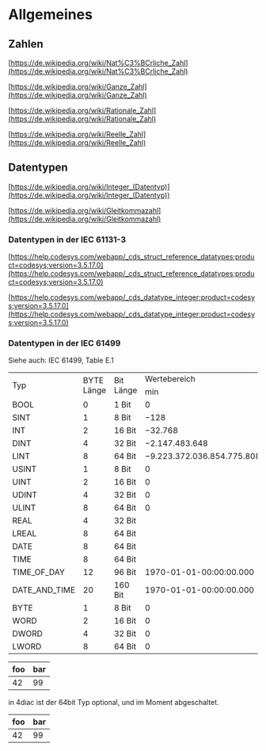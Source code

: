 # Allgemeines

## Zahlen

[https://de.wikipedia.org/wiki/Nat%C3%BCrliche_Zahl](https://de.wikipedia.org/wiki/Nat%C3%BCrliche_Zahl)

[https://de.wikipedia.org/wiki/Ganze_Zahl](https://de.wikipedia.org/wiki/Ganze_Zahl)

[https://de.wikipedia.org/wiki/Rationale_Zahl](https://de.wikipedia.org/wiki/Rationale_Zahl)

[https://de.wikipedia.org/wiki/Reelle_Zahl](https://de.wikipedia.org/wiki/Reelle_Zahl)

## Datentypen

[https://de.wikipedia.org/wiki/Integer_(Datentyp)](https://de.wikipedia.org/wiki/Integer_(Datentyp))

[https://de.wikipedia.org/wiki/Gleitkommazahl](https://de.wikipedia.org/wiki/Gleitkommazahl)

### Datentypen in der IEC 61131-3

[https://help.codesys.com/webapp/_cds_struct_reference_datatypes;product=codesys;version=3.5.17.0](https://help.codesys.com/webapp/_cds_struct_reference_datatypes;product=codesys;version=3.5.17.0)

[https://help.codesys.com/webapp/_cds_datatype_integer;product=codesys;version=3.5.17.0](https://help.codesys.com/webapp/_cds_datatype_integer;product=codesys;version=3.5.17.0)

### Datentypen in der IEC 61499

Siehe auch: IEC 61499, Table E.1

<table><tbody><tr><td rowspan="2">Typ</td><td rowspan="2">BYTE Länge</td><td rowspan="2">Bit Länge</td><td colspan="2">Wertebereich</td></tr><tr><td>min</td><td>max</td></tr><tr><td>BOOL</td><td>0</td><td>1 Bit</td><td>0</td><td>1</td></tr><tr><td>SINT</td><td>1</td><td>8 Bit</td><td>−128</td><td>127</td></tr><tr><td>INT</td><td>2</td><td>16 Bit</td><td>−32.768</td><td>32.767</td></tr><tr><td>DINT</td><td>4</td><td>32 Bit</td><td>−2.147.483.648</td><td>2.147.483.647</td></tr><tr><td>LINT</td><td>8</td><td>64 Bit</td><td>−9.223.372.036.854.775.808</td><td>9.223.372.036.854.775.807</td></tr><tr><td>USINT</td><td>1</td><td>8 Bit</td><td>0</td><td>255</td></tr><tr><td>UINT</td><td>2</td><td>16 Bit</td><td>0</td><td>65.535</td></tr><tr><td>UDINT</td><td>4</td><td>32 Bit</td><td>0</td><td>4.294.967.295</td></tr><tr><td>ULINT</td><td>8</td><td>64 Bit</td><td>0</td><td>18.446.744.073.709.551.615</td></tr><tr><td>REAL</td><td>4</td><td>32 Bit</td><td>&nbsp;</td><td>&nbsp;</td></tr><tr><td>LREAL</td><td>8</td><td>64 Bit</td><td>&nbsp;</td><td>&nbsp;</td></tr><tr><td>DATE</td><td>8</td><td>64 Bit</td><td>&nbsp;</td><td>&nbsp;</td></tr><tr><td>TIME</td><td>8</td><td>64 Bit</td><td>&nbsp;</td><td>&nbsp;</td></tr><tr><td>TIME_OF_DAY</td><td>12</td><td>96 Bit</td><td>1970-01-01-00:00:00.000</td><td>&nbsp;</td></tr><tr><td>DATE_AND_TIME</td><td>20</td><td>160 Bit</td><td>1970-01-01-00:00:00.000</td><td>&nbsp;</td></tr><tr><td>BYTE</td><td>1</td><td>8 Bit</td><td>0</td><td>255</td></tr><tr><td>WORD</td><td>2</td><td>16 Bit</td><td>0</td><td>65.535</td></tr><tr><td>DWORD</td><td>4</td><td>32 Bit</td><td>0</td><td>4.294.967.295</td></tr><tr><td>LWORD</td><td>8</td><td>64 Bit</td><td>0</td><td>18.446.744.073.709.551.615</td></tr></tbody></table>

| foo | bar |
| --- | --- |
| 42 | 99 |


in 4diac ist der 64bit Typ optional, und im Moment abgeschaltet.

| foo | bar |
| --- | --- |
| 42 | 99 |
